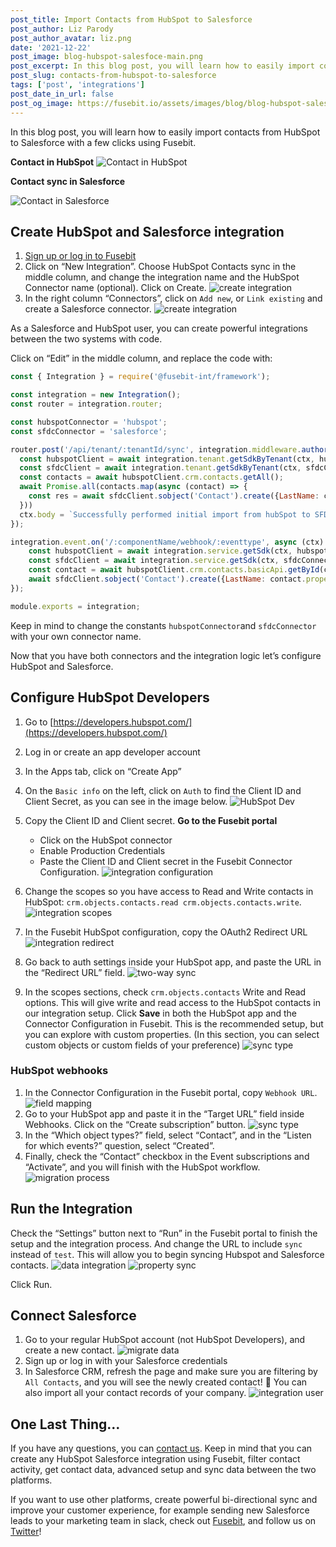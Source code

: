 ```yaml
---
post_title: Import Contacts from HubSpot to Salesforce
post_author: Liz Parody
post_author_avatar: liz.png
date: '2021-12-22'
post_image: blog-hubspot-salesfoce-main.png
post_excerpt: In this blog post, you will learn how to easily import contacts from HubSpot to Salesforce with a few clicks using Fusebit.
post_slug: contacts-from-hubspot-to-salesforce
tags: ['post', 'integrations']
post_date_in_url: false
post_og_image: https://fusebit.io/assets/images/blog/blog-hubspot-salesfoce-social.png
---
```

In this blog post, you will learn how to easily import contacts from HubSpot to Salesforce with a few clicks using Fusebit.

**Contact in HubSpot**
![Contact in HubSpot](blog-hubspot-salesfoce-hubspot-contacts.png 'Contact in HubSpot')

**Contact sync in Salesforce**

![Contact in Salesforce](blog-hubspot-salesfoce-salesforce-contacts.png 'Contact in Salesforce')

## Create HubSpot and Salesforce integration
1. [Sign up or log in to Fusebit](https://manage.fusebit.io/signup?utm_source=fusebit.io&utm_medium=referral&utm_campaign=blog-contacts-hubspot-salesforce)
2. Click on “New Integration”. Choose HubSpot Contacts sync in the middle column, and change the integration name and the HubSpot Connector name (optional). Click on Create.
![create integration](blog-hubspot-salesfoce-fusebit.png 'create integration')
3. In the right column “Connectors”, click on `Add new`, or `Link existing` and create a Salesforce connector.
![create integration](blog-hubspot-salesfoce-connectors.png 'create integration')

As a Salesforce and HubSpot user, you can create powerful integrations between the two systems with code.

Click on “Edit” in the middle column, and replace the code with:

```javascript
const { Integration } = require('@fusebit-int/framework');

const integration = new Integration();
const router = integration.router;

const hubspotConnector = 'hubspot';
const sfdcConnector = 'salesforce';

router.post('/api/tenant/:tenantId/sync', integration.middleware.authorizeUser('install:get'), async (ctx) => {
  const hubspotClient = await integration.tenant.getSdkByTenant(ctx, hubspotConnector, ctx.params.tenantId);
  const sfdcClient = await integration.tenant.getSdkByTenant(ctx, sfdcConnector, ctx.params.tenantId);
  const contacts = await hubspotClient.crm.contacts.getAll();
  await Promise.all(contacts.map(async (contact) => {
    const res = await sfdcClient.sobject('Contact').create({LastName: contact.properties.lastname, Email: contact.properties.email, FirstName: contact.properties.firstname})
  }))
  ctx.body = `Successfully performed initial import from hubSpot to SFDC.`;
});

integration.event.on('/:componentName/webhook/:eventtype', async (ctx) => {
    const hubspotClient = await integration.service.getSdk(ctx, hubspotConnector, ctx.req.body.installIds[0])
    const sfdcClient = await integration.service.getSdk(ctx, sfdcConnector, ctx.req.body.installIds[0]);
    const contact = await hubspotClient.crm.contacts.basicApi.getById(ctx.req.body.data.objectId);
    await sfdcClient.sobject('Contact').create({LastName: contact.properties.lastname, Email: contact.properties.email, FirstName: contact.properties.firstname})
});

module.exports = integration;
```

Keep in mind to change the constants `hubspotConnector`and `sfdcConnector` with your own connector name.

Now that you have both connectors and the integration logic let’s configure HubSpot and Salesforce.

## Configure HubSpot Developers
1. Go to [https://developers.hubspot.com/](https://developers.hubspot.com/)
2. Log in or create an app developer account
3. In the Apps tab, click on “Create App”
4. On the `Basic info` on the left, click on `Auth` to find the Client ID and Client Secret, as you can see in the image below.
![HubSpot Dev](blog-hubspot-salesfoce-hubspot-dev.png 'HubSpot Dev')

5. Copy the Client ID and Client secret. **Go to the Fusebit portal**
    - Click on the HubSpot connector
    - Enable Production Credentials
    - Paste the Client ID and Client secret in the Fusebit Connector Configuration.
![integration configuration](blog-hubspot-salesfoce-configuration.png 'integration configuration')

6. Change the scopes so you have access to Read and Write contacts in HubSpot: `crm.objects.contacts.read crm.objects.contacts.write`.
![integration scopes](blog-hubspot-salesfoce-scopes.png 'integration scopes')

7. In the Fusebit HubSpot configuration, copy the OAuth2 Redirect URL
![integration redirect](blog-hubspot-salesfoce-redirect.png 'integration redirect')

8. Go back to auth settings inside your HubSpot app, and paste the URL in the “Redirect URL” field.
![two-way sync](blog-hubspot-salesfoce-url.png 'two-way sync')

9. In the scopes sections, check `crm.objects.contacts` Write and Read options. This will give write and read access to the HubSpot contacts in our integration setup. Click **Save** in both the HubSpot app and the Connector Configuration in Fusebit. 
This is the recommended setup, but you can explore with custom properties.
(In this section, you can select custom objects or custom fields of your preference)
![sync type](blog-hubspot-salesfoce-checkbox.png 'sync type')


### HubSpot webhooks
1. In the Connector Configuration in the Fusebit portal, copy `Webhook URL`.
![field mapping](blog-hubspot-salesfoce-webhook.png 'field mapping')
2. Go to your HubSpot app and paste it in the “Target URL” field inside Webhooks. Click on the “Create subscription” button.
![sync type](blog-hubspot-salesfoce-subscription.png 'sync type')
3. In the “Which object types?” field, select “Contact”, and in the “Listen for which events?” question, select “Created”.
4. Finally, check the “Contact” checkbox in the Event subscriptions and “Activate”, and you will finish with the HubSpot workflow.
![migration process](blog-hubspot-salesfoce-activate.png 'migration process')


## Run the Integration

Check the “Settings” button next to “Run” in the Fusebit portal to finish the setup and the integration process. And change the URL to include `sync` instead of `test`. This will allow you to begin syncing Hubspot and Salesforce contacts.
![data integration](blog-hubspot-salesfoce-config.png 'data integration')
![property sync](blog-hubspot-salesfoce-sync.png 'property sync')

Click Run.
## Connect Salesforce
1. Go to your regular HubSpot account (not HubSpot Developers), and create a new contact.
![migrate data](blog-hubspot-salesfoce-create-contact.png 'migrate data')
2. Sign up or log in with your Salesforce credentials
3. In Salesforce CRM, refresh the page and make sure you are filtering by `All Contacts`, and you will see the newly created contact! 🎉  You can also import all your contact records of your company.
![integration user](blog-hubspot-salesfoce-result.png 'integration user')

## One Last Thing…
If you have any questions, you can [contact us](https://fusebit.io/contact/). Keep in mind that you can create any HubSpot Salesforce integration using Fusebit, filter contact activity, get contact data, advanced setup and sync data between the two platforms.

If you want to use other platforms, create powerful bi-directional sync and improve your customer experience, for example sending new Salesforce leads to your marketing team in slack, check out [Fusebit](https://fusebit.io/), and follow us on [Twitter](https://twitter.com/fusebitio)!


